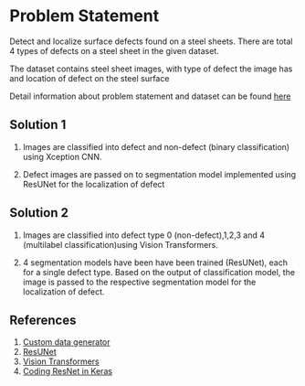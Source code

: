 # Problem Statement

Detect and localize surface defects found on a steel sheets. There are total 4 types of defects on a steel sheet in the given dataset.

The dataset contains steel sheet images, with type of defect the image has and location of defect on the steel surface

Detail information about problem statement and dataset can be found [here](https://www.kaggle.com/c/severstal-steel-defect-detection)

## Solution 1

1. Images are classified into defect and non-defect (binary classification) using Xception CNN.

2. Defect images are passed on to segmentation model implemented using ResUNet for the localization of defect


## Solution 2

1. Images are classified into defect type 0 (non-defect),1,2,3 and 4 (multilabel classification)using Vision Transformers.

2. 4 segmentation models have been have been trained (ResUNet), each for a single defect type. Based on the output of classification model, the image is passed to the respective segmentation model for the localization of defect. 


## References
1. [Custom data generator](https://stanford.edu/~shervine/blog/keras-how-to-generate-data-on-the-fly)
2. [ResUNet](https://arxiv.org/pdf/1904.00592.pdf)
3. [Vision Transformers](https://arxiv.org/pdf/2010.11929.pdf)
4. [Coding ResNet in Keras](https://towardsdatascience.com/understanding-and-coding-a-resnet-in-keras-446d7ff84d33)
